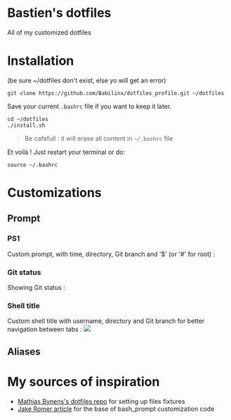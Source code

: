 # Bastien's dotfiles
All of my customized dotfiles
![]()
# Installation
(be sure ~/dotfiles don't exist, else yo will get an error)
```
git clone https://github.com/Babilinx/dotfiles_profile.git ~/dotfiles
``` 
Save your current `.bashrc` file if you want to keep it later.
```
cd ~/dotfiles
./install.sh
```
> Be cafefull : it will erase all content in `~/.bashrc` file

Et voilà ! Just restart your terminal or do:
```
source ~/.bashrc
```
# Customizations
## Prompt
### PS1
Custom prompt, with time, directory, Git branch and '$' (or '#' for root) :
![]()
### Git status
Showing Git status :
![]()
### Shell title
Custom shell title with username, directory and Git branch for better navigation between tabs :
![](https://github.com/Babilinx/dotfiles_profile/blob/main/Images/customshelltitle.png?raw=true)
## Aliases
# My sources of inspiration
 - [Mathias Bynens's dotfiles repo](https://github.com/mathiasbynens/dotfiles) for setting up files fixtures
 - [Jake Romer article](https://coderwall.com/p/pn8f0g/show-your-git-status-and-branch-in-color-at-the-command-prompt) for the base of bash_prompt customization code
